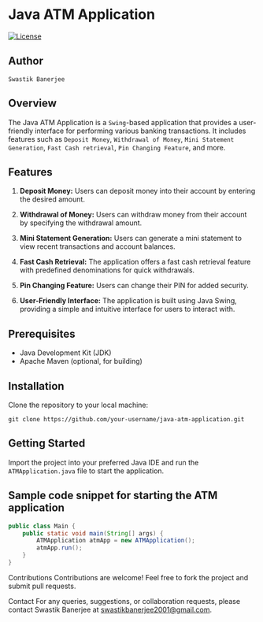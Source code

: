 # Java ATM Application
[![License](https://img.shields.io/badge/license-MIT-blue.svg)](LICENSE)

## Author
`Swastik Banerjee`

## Overview
The Java ATM Application is a `Swing`-based application that provides a user-friendly interface for performing various banking transactions. It includes features such as `Deposit Money`, `Withdrawal of Money`, `Mini Statement Generation`, `Fast Cash retrieval`, `Pin Changing Feature`, and more.

## Features

1. **Deposit Money:** Users can deposit money into their account by entering the desired amount.

2. **Withdrawal of Money:** Users can withdraw money from their account by specifying the withdrawal amount.

3. **Mini Statement Generation:** Users can generate a mini statement to view recent transactions and account balances.

4. **Fast Cash Retrieval:** The application offers a fast cash retrieval feature with predefined denominations for quick withdrawals.

5. **Pin Changing Feature:** Users can change their PIN for added security.

6. **User-Friendly Interface:** The application is built using Java Swing, providing a simple and intuitive interface for users to interact with.

## Prerequisites

- Java Development Kit (JDK)
- Apache Maven (optional, for building)

## Installation
Clone the repository to your local machine:

`git clone https://github.com/your-username/java-atm-application.git`

## Getting Started
Import the project into your preferred Java IDE and run the `ATMApplication.java` file to start the application.

## Sample code snippet for starting the ATM application
```java
public class Main {
    public static void main(String[] args) {
        ATMApplication atmApp = new ATMApplication();
        atmApp.run();
    }
}
```
Contributions
Contributions are welcome! Feel free to fork the project and submit pull requests.

Contact
For any queries, suggestions, or collaboration requests, please contact Swastik Banerjee at swastikbanerjee2001@gmail.com.
